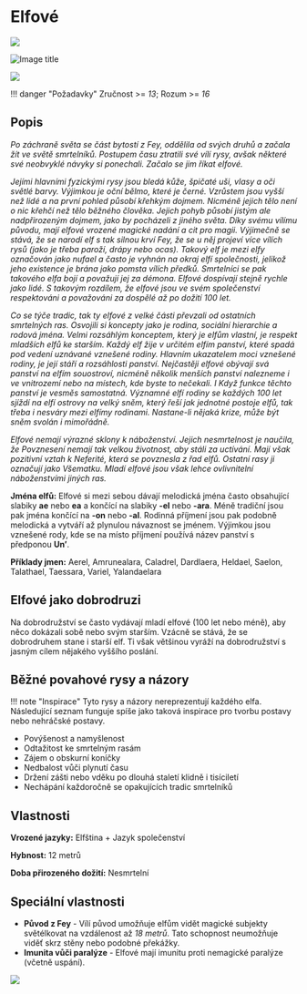 # Elfové

<img src="/assets/sep_line.png"/>

![Image title](/assets/OW/races/Elf.png)

<img src="/assets/sep_line.png"/>

!!! danger "Požadavky"
    Zručnost >= *13*; Rozum >= *16*

## Popis

*Po záchraně světa se část bytostí z Fey, oddělila od svých druhů a začala žít ve světě smrtelníků. Postupem času ztratili své vílí rysy, avšak některé své neobvyklé návyky si ponechali. Začalo se jim říkat elfové.*

*Jejími hlavními fyzickými rysy jsou bledá kůže, špičaté uši, vlasy a oči světlé barvy. Výjimkou je oční bělmo, které je černé. Vzrůstem jsou vyšší než lidé a na první pohled působí křehkým dojmem. Nicméně jejich tělo není o nic křehčí než tělo běžného člověka. Jejich pohyb působí jistým ale nadpřirozeným dojmem, jako by pocházeli z jiného světa. Díky svému vílímu původu, mají elfové vrozené magické nadání a cit pro magii. Výjimečně se stává, že se narodí elf s tak silnou krví Fey, že se u něj projeví více vílích rysů (jako je třeba paroží, drápy nebo ocas). Takový elf je mezi elfy označován jako nufael a často je vyhnán na okraj elfí společnosti, jelikož jeho existence je brána jako pomsta vílích předků. Smrtelníci se pak takového elfa bojí a považují jej za démona. Elfové dospívají stejně rychle jako lidé. S takovým rozdílem, že elfové jsou ve svém společenství respektováni a považováni za dospělé až po dožití 100 let.*

*Co se týče tradic, tak ty elfové z velké části převzali od ostatních smrtelných ras. Osvojili si koncepty jako je rodina, sociální hierarchie a rodová jména. Velmi rozsáhlým konceptem, který je elfům vlastní, je respekt mladších elfů ke starším. Každý elf žije v určitém elfím panství, které spadá pod vedení uznávané vznešené rodiny. Hlavním ukazatelem moci vznešené rodiny, je její stáří a rozsáhlosti panství. Nejčastěji elfové obývají svá panství na elfím souostroví, nicméně několik menších panství nalezneme i ve vnitrozemí nebo na místech, kde byste to nečekali. I Když funkce těchto panství je vesměs samostatná. Významné elfí rodiny se každých 100 let sjíždí na elfí ostrovy na velký sněm, který řeší jak jednotné postoje elfů, tak třeba i nesváry mezi elfímy rodinami. Nastane-li nějaká krize, může být sněm svolán i mimořádně.*

*Elfové nemají výrazné sklony k náboženství. Jejich nesmrtelnost je naučila, že Povznesení nemají tak velkou životnost, aby stáli za uctívání. Mají však pozitivní vztah k Neferité, která se povznesla z řad elfů. Ostatní rasy ji označují jako Všematku. Mladí elfové jsou však lehce ovlivnitelní náboženstvími jiných ras.*

**Jména elfů:** Elfové si mezi sebou dávají melodická jména často obsahující slabiky **ae** nebo **ea** a končící na slabiky **-el** nebo **-ara**. Méně tradiční jsou pak jména končící na **-on** nebo **-al**. Rodinná příjmení jsou pak podobně melodická a vytváří až plynulou návaznost se jménem. Výjimkou jsou vznešené rody, kde se na místo příjmení používá název panství s předponou **Un’**.

**Příklady jmen:** Aerel, Amrunealara, Caladrel, Dardlaera, Heldael, Saelon, Talathael, Taessara, Variel, Yalandaelara

## Elfové jako dobrodruzi

Na dobrodružství se často vydávají mladí elfové (100 let nebo méně), aby něco dokázali sobě nebo svým starším. Vzácně se stává, že se dobrodruhem stane i starší elf. Ti však většinou vyráží na dobrodružství s jasným cílem nějakého vyššího poslání. 

## Běžné povahové rysy a názory

!!! note "Inspirace"
    Tyto rysy a názory nereprezentují každého elfa. Následující seznam funguje spíše jako taková inspirace pro tvorbu postavy nebo nehráčské postavy. 

- Povýšenost a namyšlenost
- Odtažitost ke smrtelným rasám
- Zájem o obskurní koníčky
- Nedbalost vůči plynutí času
- Držení zášti nebo vděku po dlouhá staletí klidně i tisíciletí
- Nechápání každoročně se opakujících tradic smrtelníků

## Vlastnosti

**Vrozené jazyky:** Elfština + Jazyk společenství

**Hybnost:** 12 metrů

**Doba přirozeného dožití:** Nesmrtelní

## Speciální vlastnosti

- **Původ z Fey** - Vílí původ umožňuje elfům vidět magické subjekty světélkovat na vzdálenost až *18 metrů*. Tato schopnost neumožňuje viděť skrz stěny nebo podobné překážky.
- **Imunita vůči paralýze** - Elfové mají imunitu proti nemagické paralýze (včetně uspání).

<img src="/assets/sep_line.png"/>

